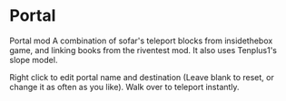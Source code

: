 # Portal
Portal mod
A combination of sofar's teleport blocks from insidethebox game, and linking books from the riventest mod. It also uses Tenplus1's slope model. 

Right click to edit portal name and destination (Leave blank to reset, or change it as often as you like). Walk over to teleport instantly.
